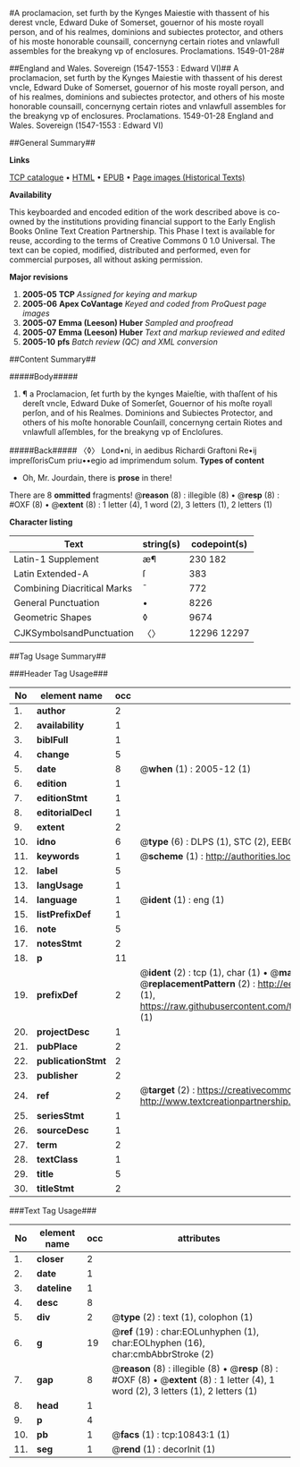 #A proclamacion, set furth by the Kynges Maiestie with thassent of his derest vncle, Edward Duke of Somerset, gouernor of his moste royall person, and of his realmes, dominions and subiectes protector, and others of his moste honorable counsaill, concernyng certain riotes and vnlawfull assembles for the breakyng vp of enclosures. Proclamations. 1549-01-28#

##England and Wales. Sovereign (1547-1553 : Edward VI)##
A proclamacion, set furth by the Kynges Maiestie with thassent of his derest vncle, Edward Duke of Somerset, gouernor of his moste royall person, and of his realmes, dominions and subiectes protector, and others of his moste honorable counsaill, concernyng certain riotes and vnlawfull assembles for the breakyng vp of enclosures.
Proclamations. 1549-01-28
England and Wales. Sovereign (1547-1553 : Edward VI)

##General Summary##

**Links**

[TCP catalogue](http://www.ota.ox.ac.uk/tcp/)  • 
[HTML](http://tei.it.ox.ac.uk/tcp/Texts-HTML/free/A21/A21512.html)  • 
[EPUB](http://tei.it.ox.ac.uk/tcp/Texts-EPUB/free/A21/A21512.epub) • 
[Page images (Historical Texts)](https://data.historicaltexts.jisc.ac.uk/view?pubId=eebo-99845912e&pageId=eebo-99845912e-10843-1)

**Availability**

This keyboarded and encoded edition of the
	       work described above is co-owned by the institutions
	       providing financial support to the Early English Books
	       Online Text Creation Partnership. This Phase I text is
	       available for reuse, according to the terms of Creative
	       Commons 0 1.0 Universal. The text can be copied,
	       modified, distributed and performed, even for
	       commercial purposes, all without asking permission.

**Major revisions**

1. __2005-05__ __TCP__ *Assigned for keying and markup*
1. __2005-06__ __Apex CoVantage__ *Keyed and coded from ProQuest page images*
1. __2005-07__ __Emma (Leeson) Huber__ *Sampled and proofread*
1. __2005-07__ __Emma (Leeson) Huber__ *Text and markup reviewed and edited*
1. __2005-10__ __pfs__ *Batch review (QC) and XML conversion*

##Content Summary##

#####Body#####

1. ¶ a Proclamacion, ſet furth by the kynges Maieſtie, with thaſſent of his dereſt vncle, Edward Duke of Somerſet, Gouernor of his moſte royall perſon, and of his Realmes. Dominions and Subiectes Protector, and others of his moſte honorable Counſaill, concernyng certain Riotes and vnlawfull aſſembles, for the breakyng vp of Encloſures.

#####Back#####
〈◊〉 Lond•ni, in aedibus Richardi Graftoni Re•ij impreſſorisCum priu••egio ad imprimendum solum.
**Types of content**

  * Oh, Mr. Jourdain, there is **prose** in there!

There are 8 **ommitted** fragments! 
 @__reason__ (8) : illegible (8)  •  @__resp__ (8) : #OXF (8)  •  @__extent__ (8) : 1 letter (4), 1 word (2), 3 letters (1), 2 letters (1)

**Character listing**


|Text|string(s)|codepoint(s)|
|---|---|---|
|Latin-1 Supplement|æ¶|230 182|
|Latin Extended-A|ſ|383|
|Combining             Diacritical Marks|̄|772|
|General Punctuation|•|8226|
|Geometric Shapes|◊|9674|
|CJKSymbolsandPunctuation|〈〉|12296 12297|

##Tag Usage Summary##

###Header Tag Usage###

|No|element name|occ|attributes|
|---|---|---|---|
|1.|__author__|2||
|2.|__availability__|1||
|3.|__biblFull__|1||
|4.|__change__|5||
|5.|__date__|8| @__when__ (1) : 2005-12 (1)|
|6.|__edition__|1||
|7.|__editionStmt__|1||
|8.|__editorialDecl__|1||
|9.|__extent__|2||
|10.|__idno__|6| @__type__ (6) : DLPS (1), STC (2), EEBO-CITATION (1), PROQUEST (1), VID (1)|
|11.|__keywords__|1| @__scheme__ (1) : http://authorities.loc.gov/ (1)|
|12.|__label__|5||
|13.|__langUsage__|1||
|14.|__language__|1| @__ident__ (1) : eng (1)|
|15.|__listPrefixDef__|1||
|16.|__note__|5||
|17.|__notesStmt__|2||
|18.|__p__|11||
|19.|__prefixDef__|2| @__ident__ (2) : tcp (1), char (1)  •  @__matchPattern__ (2) : ([0-9\-]+):([0-9IVX]+) (1), (.+) (1)  •  @__replacementPattern__ (2) : http://eebo.chadwyck.com/downloadtiff?vid=$1&page=$2 (1), https://raw.githubusercontent.com/textcreationpartnership/Texts/master/tcpchars.xml#$1 (1)|
|20.|__projectDesc__|1||
|21.|__pubPlace__|2||
|22.|__publicationStmt__|2||
|23.|__publisher__|2||
|24.|__ref__|2| @__target__ (2) : https://creativecommons.org/publicdomain/zero/1.0/ (1), http://www.textcreationpartnership.org/docs/. (1)|
|25.|__seriesStmt__|1||
|26.|__sourceDesc__|1||
|27.|__term__|2||
|28.|__textClass__|1||
|29.|__title__|5||
|30.|__titleStmt__|2||


###Text Tag Usage###

|No|element name|occ|attributes|
|---|---|---|---|
|1.|__closer__|2||
|2.|__date__|1||
|3.|__dateline__|1||
|4.|__desc__|8||
|5.|__div__|2| @__type__ (2) : text (1), colophon (1)|
|6.|__g__|19| @__ref__ (19) : char:EOLunhyphen (1), char:EOLhyphen (16), char:cmbAbbrStroke (2)|
|7.|__gap__|8| @__reason__ (8) : illegible (8)  •  @__resp__ (8) : #OXF (8)  •  @__extent__ (8) : 1 letter (4), 1 word (2), 3 letters (1), 2 letters (1)|
|8.|__head__|1||
|9.|__p__|4||
|10.|__pb__|1| @__facs__ (1) : tcp:10843:1 (1)|
|11.|__seg__|1| @__rend__ (1) : decorInit (1)|
